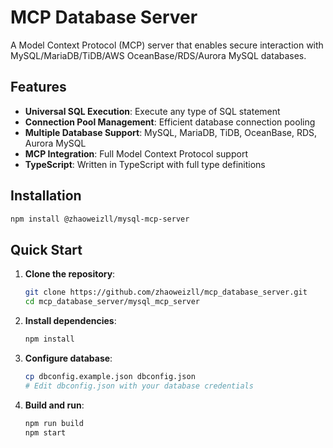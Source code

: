 # MCP Database Server

A Model Context Protocol (MCP) server that enables secure interaction with MySQL/MariaDB/TiDB/AWS OceanBase/RDS/Aurora MySQL databases.

## Features

- **Universal SQL Execution**: Execute any type of SQL statement
- **Connection Pool Management**: Efficient database connection pooling
- **Multiple Database Support**: MySQL, MariaDB, TiDB, OceanBase, RDS, Aurora MySQL
- **MCP Integration**: Full Model Context Protocol support
- **TypeScript**: Written in TypeScript with full type definitions

## Installation

```bash
npm install @zhaoweizll/mysql-mcp-server
```

## Quick Start

1. **Clone the repository**:
   ```bash
   git clone https://github.com/zhaoweizll/mcp_database_server.git
   cd mcp_database_server/mysql_mcp_server
   ```

2. **Install dependencies**:
   ```bash
   npm install
   ```

3. **Configure database**:
   ```bash
   cp dbconfig.example.json dbconfig.json
   # Edit dbconfig.json with your database credentials
   ```

4. **Build and run**:
   ```bash
   npm run build
   npm start
   ```
